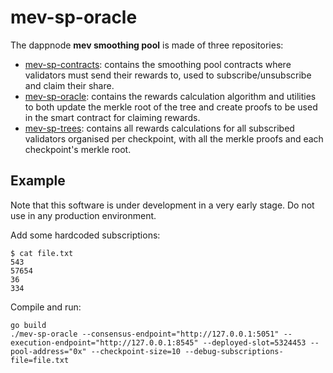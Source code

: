 # mev-sp-oracle

The dappnode **mev smoothing pool** is made of three repositories:
* [mev-sp-contracts](https://github.com/dappnode/mev-sp-contracts): contains the smoothing pool contracts where validators must send their rewards to, used to subscribe/unsubscribe and claim their share.
* [mev-sp-oracle](https://github.com/dappnode/mev-sp-oracle): contains the rewards calculation algorithm and utilities to both update the merkle root of the tree and create proofs to be used in the smart contract for claiming rewards.
* [mev-sp-trees](https://github.com/dappnode/mev-sp-trees): contains all rewards calculations for all subscribed validators organised per checkpoint, with all the merkle proofs and each checkpoint's merkle root.

## Example
Note that this software is under development in a very early stage. Do not use in any production environment.

Add some hardcoded subscriptions:
```
$ cat file.txt
543
57654
36
334
```

Compile and run:
```
go build
./mev-sp-oracle --consensus-endpoint="http://127.0.0.1:5051" --execution-endpoint="http://127.0.0.1:8545" --deployed-slot=5324453 --pool-address="0x" --checkpoint-size=10 --debug-subscriptions-file=file.txt
```